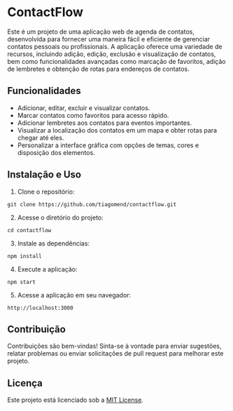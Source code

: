 # ContactFlow

Este é um projeto de uma aplicação web de agenda de contatos, desenvolvida para fornecer uma maneira fácil e eficiente de gerenciar contatos pessoais ou profissionais. A aplicação oferece uma variedade de recursos, incluindo adição, edição, exclusão e visualização de contatos, bem como funcionalidades avançadas como marcação de favoritos, adição de lembretes e obtenção de rotas para endereços de contatos.

## Funcionalidades

- Adicionar, editar, excluir e visualizar contatos.
- Marcar contatos como favoritos para acesso rápido.
- Adicionar lembretes aos contatos para eventos importantes.
- Visualizar a localização dos contatos em um mapa e obter rotas para chegar até eles.
- Personalizar a interface gráfica com opções de temas, cores e disposição dos elementos.

## Instalação e Uso

1. Clone o repositório:

```
git clone https://github.com/tiagomend/contactflow.git
```

2. Acesse o diretório do projeto:

```
cd contactflow
```

3. Instale as dependências:

```
npm install
```

4. Execute a aplicação:

```
npm start
```

5. Acesse a aplicação em seu navegador:

```
http://localhost:3000
```

## Contribuição

Contribuições são bem-vindas! Sinta-se à vontade para enviar sugestões, relatar problemas ou enviar solicitações de pull request para melhorar este projeto.

## Licença

Este projeto está licenciado sob a [MIT License](https://opensource.org/licenses/MIT).
